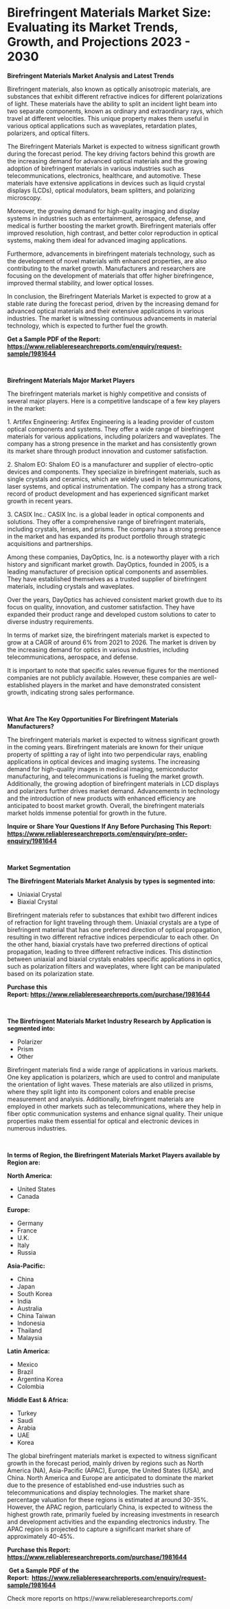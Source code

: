 <p><h1>Birefringent Materials Market Size: Evaluating its Market Trends, Growth, and Projections 2023 - 2030</h1></p><p><strong>Birefringent Materials Market Analysis and Latest Trends</strong></p>
<p><p>Birefringent materials, also known as optically anisotropic materials, are substances that exhibit different refractive indices for different polarizations of light. These materials have the ability to split an incident light beam into two separate components, known as ordinary and extraordinary rays, which travel at different velocities. This unique property makes them useful in various optical applications such as waveplates, retardation plates, polarizers, and optical filters.</p><p>The Birefringent Materials Market is expected to witness significant growth during the forecast period. The key driving factors behind this growth are the increasing demand for advanced optical materials and the growing adoption of birefringent materials in various industries such as telecommunications, electronics, healthcare, and automotive. These materials have extensive applications in devices such as liquid crystal displays (LCDs), optical modulators, beam splitters, and polarizing microscopy.</p><p>Moreover, the growing demand for high-quality imaging and display systems in industries such as entertainment, aerospace, defense, and medical is further boosting the market growth. Birefringent materials offer improved resolution, high contrast, and better color reproduction in optical systems, making them ideal for advanced imaging applications.</p><p>Furthermore, advancements in birefringent materials technology, such as the development of novel materials with enhanced properties, are also contributing to the market growth. Manufacturers and researchers are focusing on the development of materials that offer higher birefringence, improved thermal stability, and lower optical losses.</p><p>In conclusion, the Birefringent Materials Market is expected to grow at a stable rate during the forecast period, driven by the increasing demand for advanced optical materials and their extensive applications in various industries. The market is witnessing continuous advancements in material technology, which is expected to further fuel the growth.</p></p>
<p><strong>Get a Sample PDF of the Report:&nbsp; <a href="https://www.reliableresearchreports.com/enquiry/request-sample/1981644">https://www.reliableresearchreports.com/enquiry/request-sample/1981644</a></strong></p>
<p>&nbsp;</p>
<p><strong>Birefringent Materials Major Market Players</strong></p>
<p><p>The birefringent materials market is highly competitive and consists of several major players. Here is a competitive landscape of a few key players in the market:</p><p>1. Artifex Engineering: Artifex Engineering is a leading provider of custom optical components and systems. They offer a wide range of birefringent materials for various applications, including polarizers and waveplates. The company has a strong presence in the market and has consistently grown its market share through product innovation and customer satisfaction.</p><p>2. Shalom EO: Shalom EO is a manufacturer and supplier of electro-optic devices and components. They specialize in birefringent materials, such as single crystals and ceramics, which are widely used in telecommunications, laser systems, and optical instrumentation. The company has a strong track record of product development and has experienced significant market growth in recent years.</p><p>3. CASIX Inc.: CASIX Inc. is a global leader in optical components and solutions. They offer a comprehensive range of birefringent materials, including crystals, lenses, and prisms. The company has a strong presence in the market and has expanded its product portfolio through strategic acquisitions and partnerships.</p><p>Among these companies, DayOptics, Inc. is a noteworthy player with a rich history and significant market growth. DayOptics, founded in 2005, is a leading manufacturer of precision optical components and assemblies. They have established themselves as a trusted supplier of birefringent materials, including crystals and waveplates.</p><p>Over the years, DayOptics has achieved consistent market growth due to its focus on quality, innovation, and customer satisfaction. They have expanded their product range and developed custom solutions to cater to diverse industry requirements. </p><p>In terms of market size, the birefringent materials market is expected to grow at a CAGR of around 6% from 2021 to 2026. The market is driven by the increasing demand for optics in various industries, including telecommunications, aerospace, and defense. </p><p>It is important to note that specific sales revenue figures for the mentioned companies are not publicly available. However, these companies are well-established players in the market and have demonstrated consistent growth, indicating strong sales performance.</p></p>
<p>&nbsp;</p>
<p><strong>What Are The Key Opportunities For Birefringent Materials Manufacturers?</strong></p>
<p><p>The birefringent materials market is expected to witness significant growth in the coming years. Birefringent materials are known for their unique property of splitting a ray of light into two perpendicular rays, enabling applications in optical devices and imaging systems. The increasing demand for high-quality images in medical imaging, semiconductor manufacturing, and telecommunications is fueling the market growth. Additionally, the growing adoption of birefringent materials in LCD displays and polarizers further drives market demand. Advancements in technology and the introduction of new products with enhanced efficiency are anticipated to boost market growth. Overall, the birefringent materials market holds immense potential for growth in the future.</p></p>
<p><strong>Inquire or Share Your Questions If Any Before Purchasing This Report: <a href="https://www.reliableresearchreports.com/enquiry/pre-order-enquiry/1981644">https://www.reliableresearchreports.com/enquiry/pre-order-enquiry/1981644</a></strong></p>
<p>&nbsp;</p>
<p><strong>Market Segmentation</strong></p>
<p><strong>The Birefringent Materials Market Analysis by types is segmented into:</strong></p>
<p><ul><li>Uniaxial Crystal</li><li>Biaxial Crystal</li></ul></p>
<p><p>Birefringent materials refer to substances that exhibit two different indices of refraction for light traveling through them. Uniaxial crystals are a type of birefringent material that has one preferred direction of optical propagation, resulting in two different refractive indices perpendicular to each other. On the other hand, biaxial crystals have two preferred directions of optical propagation, leading to three different refractive indices. This distinction between uniaxial and biaxial crystals enables specific applications in optics, such as polarization filters and waveplates, where light can be manipulated based on its polarization state.</p></p>
<p><strong>Purchase this Report:&nbsp;<a href="https://www.reliableresearchreports.com/purchase/1981644">https://www.reliableresearchreports.com/purchase/1981644</a></strong></p>
<p>&nbsp;</p>
<p><strong>The Birefringent Materials Market Industry Research by Application is segmented into:</strong></p>
<p><ul><li>Polarizer</li><li>Prism</li><li>Other</li></ul></p>
<p><p>Birefringent materials find a wide range of applications in various markets. One key application is polarizers, which are used to control and manipulate the orientation of light waves. These materials are also utilized in prisms, where they split light into its component colors and enable precise measurement and analysis. Additionally, birefringent materials are employed in other markets such as telecommunications, where they help in fiber optic communication systems and enhance signal quality. Their unique properties make them essential for optical and electronic devices in numerous industries.</p></p>
<p>&nbsp;</p>
<p><strong>In terms of Region, the Birefringent Materials Market Players available by Region are:</strong></p>
<p>
    <p> <strong> North America: </strong>
        <ul>
            <li>United States</li>
            <li>Canada</li>
        </ul>
        </p> 
    <p> <strong> Europe: </strong>
        <ul>
            <li>Germany</li>
            <li>France</li>
            <li>U.K.</li>
            <li>Italy</li>
            <li>Russia</li>
        </ul>
        </p> 
    <p> <strong> Asia-Pacific: </strong>
        <ul>
            <li>China</li>
            <li>Japan</li>
            <li>South Korea</li>
            <li>India</li>
            <li>Australia</li>
            <li>China Taiwan</li>
            <li>Indonesia</li>
            <li>Thailand</li>
            <li>Malaysia</li>
        </ul>
        </p> 
    <p> <strong> Latin America: </strong>
        <ul>
            <li>Mexico</li>
            <li>Brazil</li>
            <li>Argentina Korea</li>
            <li>Colombia</li>
        </ul>
        </p> 
    <p> <strong> Middle East & Africa: </strong>
        <ul>
            <li>Turkey</li>
            <li>Saudi</li>
            <li>Arabia</li>
            <li>UAE</li>
            <li>Korea</li>
        </ul>
    </p>
    </p>
<p><p>The global birefringent materials market is expected to witness significant growth in the forecast period, mainly driven by regions such as North America (NA), Asia-Pacific (APAC), Europe, the United States (USA), and China. North America and Europe are anticipated to dominate the market due to the presence of established end-use industries such as telecommunications and display technologies. The market share percentage valuation for these regions is estimated at around 30-35%. However, the APAC region, particularly China, is expected to witness the highest growth rate, primarily fueled by increasing investments in research and development activities and the expanding electronics industry. The APAC region is projected to capture a significant market share of approximately 40-45%.</p></p>
<p><strong>Purchase this Report: <a href="https://www.reliableresearchreports.com/purchase/1981644">https://www.reliableresearchreports.com/purchase/1981644</a></strong></p>
<p>&nbsp;<strong>Get a Sample PDF of the Report:&nbsp;&nbsp;<a href="https://www.reliableresearchreports.com/enquiry/request-sample/1981644">https://www.reliableresearchreports.com/enquiry/request-sample/1981644</a></strong></p>
<p><strong></strong></p>
<p>Check more reports on https://www.reliableresearchreports.com/</p>